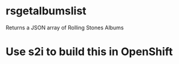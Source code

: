 # rsgetalbumslist
Returns a JSON array of Rolling Stones Albums

# Use s2i to build this in OpenShift